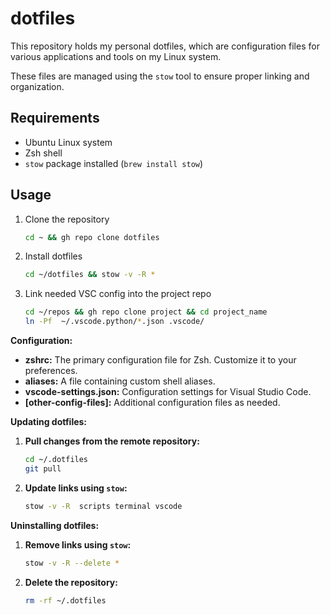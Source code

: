 # dotfiles

This repository holds my personal dotfiles, which are configuration files for various applications and tools on my Linux system.

These files are managed using the `stow` tool to ensure proper linking and organization.

## Requirements

* Ubuntu Linux system
* Zsh shell
* `stow` package installed (`brew install stow`)

## Usage

1. Clone the repository

   ```bash
   cd ~ && gh repo clone dotfiles
   ```

2. Install dotfiles

   ```bash
   cd ~/dotfiles && stow -v -R *
   ```

3. Link needed VSC config into the project repo

   ```bash
   cd ~/repos && gh repo clone project && cd project_name
   ln -Pf  ~/.vscode.python/*.json .vscode/
   ```

**Configuration:**

* **zshrc:** The primary configuration file for Zsh. Customize it to your preferences.
* **aliases:** A file containing custom shell aliases.
* **vscode-settings.json:** Configuration settings for Visual Studio Code.
* **[other-config-files]:** Additional configuration files as needed.

**Updating dotfiles:**

1. **Pull changes from the remote repository:**

   ```bash
   cd ~/.dotfiles
   git pull
   ```

2. **Update links using `stow`:**

   ```bash
   stow -v -R  scripts terminal vscode
   ```

**Uninstalling dotfiles:**

1. **Remove links using `stow`:**

   ```bash
   stow -v -R --delete *
   ```

2. **Delete the repository:**

   ```bash
   rm -rf ~/.dotfiles
   ```
